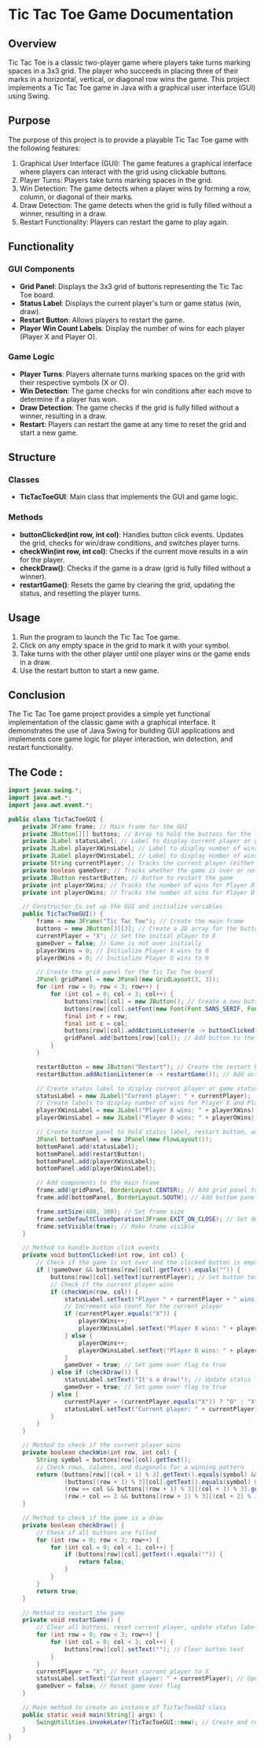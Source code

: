# Tic Tac Toe Game Documentation

## Overview

Tic Tac Toe is a classic two-player game where players take turns marking spaces in a 3x3 grid. The player who succeeds in placing three of their marks in a horizontal, vertical, or diagonal row wins the game. This project implements a Tic Tac Toe game in Java with a graphical user interface (GUI) using Swing.

## Purpose

The purpose of this project is to provide a playable Tic Tac Toe game with the following features:

1. Graphical User Interface (GUI): The game features a graphical interface where players can interact with the grid using clickable buttons.
2. Player Turns: Players take turns marking spaces in the grid.
3. Win Detection: The game detects when a player wins by forming a row, column, or diagonal of their marks.
4. Draw Detection: The game detects when the grid is fully filled without a winner, resulting in a draw.
5. Restart Functionality: Players can restart the game to play again.

## Functionality

### GUI Components
- **Grid Panel**: Displays the 3x3 grid of buttons representing the Tic Tac Toe board.
- **Status Label**: Displays the current player's turn or game status (win, draw).
- **Restart Button**: Allows players to restart the game.
- **Player Win Count Labels**: Display the number of wins for each player (Player X and Player O).

### Game Logic
- **Player Turns**: Players alternate turns marking spaces on the grid with their respective symbols (X or O).
- **Win Detection**: The game checks for win conditions after each move to determine if a player has won.
- **Draw Detection**: The game checks if the grid is fully filled without a winner, resulting in a draw.
- **Restart**: Players can restart the game at any time to reset the grid and start a new game.
  
## Structure

### Classes
- **TicTacToeGUI**: Main class that implements the GUI and game logic.
  
### Methods
- **buttonClicked(int row, int col)**: Handles button click events. Updates the grid, checks for win/draw conditions, and switches player turns.
- **checkWin(int row, int col)**: Checks if the current move results in a win for the player.
- **checkDraw()**: Checks if the game is a draw (grid is fully filled without a winner).
- **restartGame()**: Resets the game by clearing the grid, updating the status, and resetting the player turns.

## Usage

1. Run the program to launch the Tic Tac Toe game.
2. Click on any empty space in the grid to mark it with your symbol.
3. Take turns with the other player until one player wins or the game ends in a draw.
4. Use the restart button to start a new game.

## Conclusion

The Tic Tac Toe game project provides a simple yet functional implementation of the classic game with a graphical interface. It demonstrates the use of Java Swing for building GUI applications and implements core game logic for player interaction, win detection, and restart functionality.


## The Code :

```java
import javax.swing.*;
import java.awt.*;
import java.awt.event.*;

public class TicTacToeGUI {
    private JFrame frame; // Main frame for the GUI
    private JButton[][] buttons; // Array to hold the buttons for the Tic Tac Toe grid
    private JLabel statusLabel; // Label to display current player or game status
    private JLabel playerXWinsLabel; // Label to display number of wins for Player X
    private JLabel playerOWinsLabel; // Label to display number of wins for Player O
    private String currentPlayer; // Tracks the current player (either "X" or "O")
    private boolean gameOver; // Tracks whether the game is over or not
    private JButton restartButton; // Button to restart the game
    private int playerXWins; // Tracks the number of wins for Player X
    private int playerOWins; // Tracks the number of wins for Player O

    // Constructor to set up the GUI and initialize variables
    public TicTacToeGUI() {
        frame = new JFrame("Tic Tac Toe"); // Create the main frame
        buttons = new JButton[3][3]; // Create a 2D array for the buttons in the grid
        currentPlayer = "X"; // Set the initial player to X
        gameOver = false; // Game is not over initially
        playerXWins = 0; // Initialize Player X wins to 0
        playerOWins = 0; // Initialize Player O wins to 0

        // Create the grid panel for the Tic Tac Toe board
        JPanel gridPanel = new JPanel(new GridLayout(3, 3));
        for (int row = 0; row < 3; row++) {
            for (int col = 0; col < 3; col++) {
                buttons[row][col] = new JButton(); // Create a new button
                buttons[row][col].setFont(new Font(Font.SANS_SERIF, Font.PLAIN, 100)); // Set font size for button text
                final int r = row;
                final int c = col;
                buttons[row][col].addActionListener(e -> buttonClicked(r, c)); // Add action listener to the button
                gridPanel.add(buttons[row][col]); // Add button to the grid panel
            }
        }

        restartButton = new JButton("Restart"); // Create the restart button
        restartButton.addActionListener(e -> restartGame()); // Add action listener to restart button

        // Create status label to display current player or game status
        statusLabel = new JLabel("Current player: " + currentPlayer);
        // Create labels to display number of wins for Player X and Player O
        playerXWinsLabel = new JLabel("Player X wins: " + playerXWins);
        playerOWinsLabel = new JLabel("Player O wins: " + playerOWins);

        // Create bottom panel to hold status label, restart button, and win count labels
        JPanel bottomPanel = new JPanel(new FlowLayout());
        bottomPanel.add(statusLabel);
        bottomPanel.add(restartButton);
        bottomPanel.add(playerXWinsLabel);
        bottomPanel.add(playerOWinsLabel);

        // Add components to the main frame
        frame.add(gridPanel, BorderLayout.CENTER); // Add grid panel to the center
        frame.add(bottomPanel, BorderLayout.SOUTH); // Add bottom panel to the south

        frame.setSize(400, 300); // Set frame size
        frame.setDefaultCloseOperation(JFrame.EXIT_ON_CLOSE); // Set default close operation
        frame.setVisible(true); // Make frame visible
    }

    // Method to handle button click events
    private void buttonClicked(int row, int col) {
        // Check if the game is not over and the clicked button is empty
        if (!gameOver && buttons[row][col].getText().equals("")) {
            buttons[row][col].setText(currentPlayer); // Set button text to current player
            // Check if the current player wins
            if (checkWin(row, col)) {
                statusLabel.setText("Player " + currentPlayer + " wins!"); // Update status label
                // Increment win count for the current player
                if (currentPlayer.equals("X")) {
                    playerXWins++;
                    playerXWinsLabel.setText("Player X wins: " + playerXWins); // Update win count label for Player X
                } else {
                    playerOWins++;
                    playerOWinsLabel.setText("Player O wins: " + playerOWins); // Update win count label for Player O
                }
                gameOver = true; // Set game over flag to true
            } else if (checkDraw()) {
                statusLabel.setText("It's a draw!"); // Update status label for draw
                gameOver = true; // Set game over flag to true
            } else {
                currentPlayer = (currentPlayer.equals("X")) ? "O" : "X"; // Switch to the next player
                statusLabel.setText("Current player: " + currentPlayer); // Update status label
            }
        }
    }

    // Method to check if the current player wins
    private boolean checkWin(int row, int col) {
        String symbol = buttons[row][col].getText();
        // Check rows, columns, and diagonals for a winning pattern
        return (buttons[row][(col + 1) % 3].getText().equals(symbol) && buttons[row][(col + 2) % 3].getText().equals(symbol)) ||
                (buttons[(row + 1) % 3][col].getText().equals(symbol) && buttons[(row + 2) % 3][col].getText().equals(symbol)) ||
                (row == col && buttons[(row + 1) % 3][(col + 1) % 3].getText().equals(symbol) && buttons[(row + 2) % 3][(col + 2) % 3].getText().equals(symbol)) ||
                (row + col == 2 && buttons[(row + 1) % 3][(col + 2) % 3].getText().equals(symbol) && buttons[(row + 2) % 3][(col + 1) % 3].getText().equals(symbol));
    }

    // Method to check if the game is a draw
    private boolean checkDraw() {
        // Check if all buttons are filled
        for (int row = 0; row < 3; row++) {
            for (int col = 0; col < 3; col++) {
                if (buttons[row][col].getText().equals("")) {
                    return false;
                }
            }
        }
        return true;
    }

    // Method to restart the game
    private void restartGame() {
        // Clear all buttons, reset current player, update status label, and reset game over flag
        for (int row = 0; row < 3; row++) {
            for (int col = 0; col < 3; col++) {
                buttons[row][col].setText(""); // Clear button text
            }
        }
        currentPlayer = "X"; // Reset current player to X
        statusLabel.setText("Current player: " + currentPlayer); // Update status label
        gameOver = false; // Reset game over flag
    }

    // Main method to create an instance of TicTacToeGUI class
    public static void main(String[] args) {
        SwingUtilities.invokeLater(TicTacToeGUI::new); // Create and run the GUI on the event dispatch thread
    }
}

```